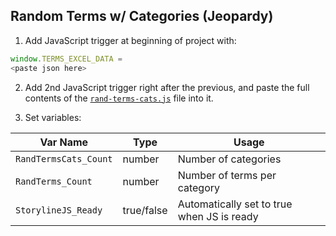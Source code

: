 ## Random Terms w/ Categories (Jeopardy)

1. Add JavaScript trigger at beginning of project with:

```js
window.TERMS_EXCEL_DATA = 
<paste json here>
```

2. Add 2nd JavaScript trigger right after the previous, and paste the full contents of the [`rand-terms-cats.js`](./rand-terms-cats.js) file into it.

3. Set variables:

Var Name | Type | Usage
-|-|-
`RandTermsCats_Count` | number | Number of categories
`RandTerms_Count` | number | Number of terms per category
`StorylineJS_Ready` | true/false | Automatically set to true when JS is ready